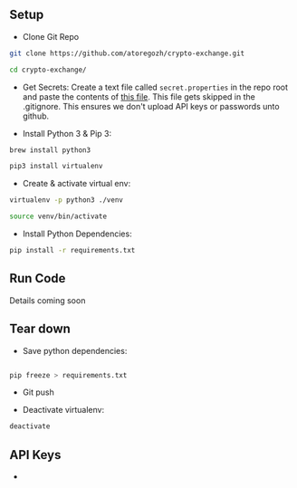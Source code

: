 ## Setup

* Clone Git Repo

```bash
git clone https://github.com/atoregozh/crypto-exchange.git

cd crypto-exchange/
```

* Get Secrets: Create a text file called `secret.properties` in the repo root
and paste the contents of [this file](https://docs.google.com/document/d/1JCUCMkh4PxpWQzD2Erv6cWCFv2-CgEwqS82XpqsHDBA/edit). 
This file gets skipped in the .gitignore. This ensures we don't upload API keys or passwords unto github.

* Install Python 3 & Pip 3:
```bash
brew install python3

pip3 install virtualenv
```

* Create & activate virtual env:
```bash
virtualenv -p python3 ./venv

source venv/bin/activate
```

* Install Python Dependencies:
```bash
pip install -r requirements.txt
```

## Run Code

Details coming soon



## Tear down

* Save python dependencies:
```bash

pip freeze > requirements.txt

```

* Git push

* Deactivate virtualenv:
```bash
deactivate
```


## API Keys

* 